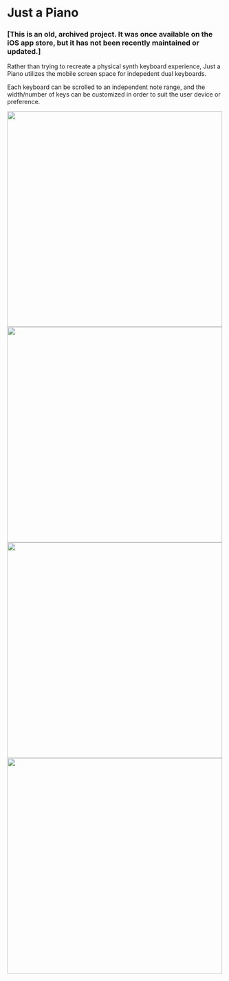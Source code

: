 # Just a Piano
 
### [This is an old, archived project. It was once available on the iOS app store, but it has not been recently maintained or updated.]

Rather than trying to recreate a physical synth keyboard experience, Just a Piano utilizes the mobile screen space for indepedent dual keyboards.

Each keyboard can be scrolled to an independent note range, and the width/number of keys can be customized in order to suit the user device or preference.

<img src="https://github.com/justKD/Just-a-Piano/blob/main/media/phone/screenshot_1.png?raw=true" width="500">
<img src="https://github.com/justKD/Just-a-Piano/blob/main/media/phone/screenshot_2.png?raw=true" width="500">
<img src="https://github.com/justKD/Just-a-Piano/blob/main/media/phone/screenshot_3.png?raw=true" width="500">
<img src="https://github.com/justKD/Just-a-Piano/blob/main/media/phone/screenshot_4.png?raw=true" width="500">
